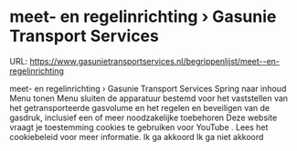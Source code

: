 # meet- en regelinrichting › Gasunie Transport Services

URL: https://www.gasunietransportservices.nl/begrippenlijst/meet--en-regelinrichting

meet- en regelinrichting › Gasunie Transport Services
Spring naar inhoud
Menu tonen
Menu sluiten
de apparatuur bestemd voor het vaststellen van het getransporteerde gasvolume en het regelen en beveiligen van de gasdruk, inclusief een of meer noodzakelijke toebehoren
Deze website vraagt je toestemming cookies te gebruiken voor
YouTube
. Lees het
cookiebeleid
voor meer informatie.
Ik ga akkoord
Ik ga niet akkoord